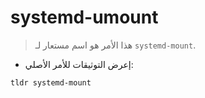 # systemd-umount

> هذا الأمر هو اسم مستعار لـ `systemd-mount`.

- إعرض التوثيقات للأمر الأصلي:

`tldr systemd-mount`
